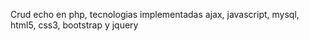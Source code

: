 Crud echo en php, tecnologias implementadas ajax, javascript, mysql, html5, css3, bootstrap y jquery

